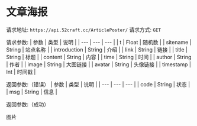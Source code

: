 # 文章海报

请求地址: `https://api.52craft.cc/ArticlePoster/`
请求方式: `GET`

请求参数:
| 参数 | 类型 | 说明 |
| --- | --- | --- |
| t | Float | 随机数 |
| sitename | String | 站点名称 |
| introduction | String | 介绍 |
| link | String | 链接 |
| title | String | 标题 |
| content | String | 内容 |
| time | String | 时间 |
| author | String | 作者 |
| image | String | 大图链接 |
| avatar | String | 头像链接 |
| timestamp | Int | 时间戳 |


返回参数:（错误）
| 参数 | 类型 | 说明 |
| --- | --- | --- |
| code | String | 状态 |
| msg | String | 信息 |

返回参数:（成功）

图片
